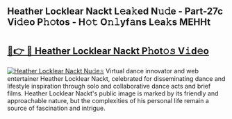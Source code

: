 ## Heather Locklear Nackt L𝚎a𝚔ed N𝚞𝚍e - Part-27c Vi𝚍𝚎o P𝚑𝚘tos - H𝚘𝚝 O𝚗𝚕yf𝚊ns L𝚎a𝚔s MEHHt

# <h2><a href="http://kfa7dn.oniu.top/?m=Heather+Locklear+Nackt">🔗👉 🔴 Heather Locklear Nackt P𝚑ot𝚘𝚜 V𝚒d𝚎o</a></h2>

[![Heather Locklear Nackt Nu𝚍e𝚜](https://i.imgur.com/0qMVB7G.gif)](http://kfa7dn.oniu.top/?m=Heather+Locklear+Nackt)
Virtual dance innovator and web entertainer Heather Locklear Nackt, celebrated for disseminating dance and lifestyle inspiration through solo and collaborative dance acts and brief films. Heather Locklear Nackt's public image is marked by its friendly and approachable nature, but the complexities of his personal life remain a source of fascination and intrigue.  
